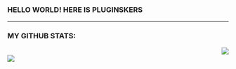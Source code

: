 <h3>HELLO WORLD! HERE IS PLUGINSKERS</h3>

------

<h3>MY GITHUB STATS:</h3>

<img align="right" src="https://github-readme-stats.vercel.app/api?username=PluginsKers&show_icons=true&icon_color=CE1D2D&text_color=718096&bg_color=ffffff&hide_title=true" />
<br/>
<img src="https://github-readme-stats.vercel.app/api/top-langs/?username=PluginsKers&show_icons=true">
